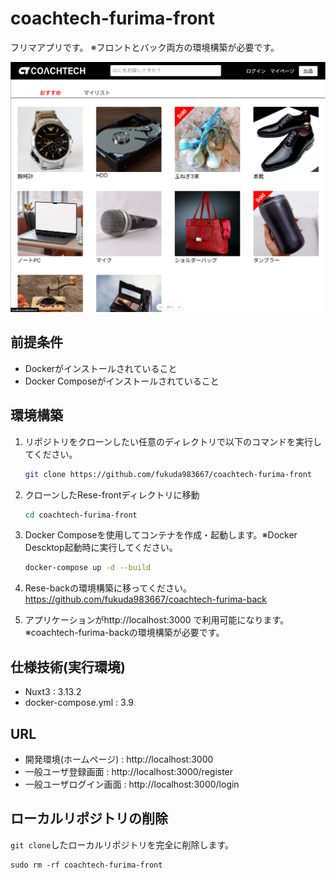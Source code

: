 # coachtech-furima-front

フリマアプリです。
※フロントとバック両方の環境構築が必要です。

![サンプル画像](/img/ホーム画面.png)

## 前提条件
- Dockerがインストールされていること
- Docker Composeがインストールされていること

## 環境構築

1. リポジトリをクローンしたい任意のディレクトリで以下のコマンドを実行してください。

    ```bash
    git clone https://github.com/fukuda983667/coachtech-furima-front
    ```

2. クローンしたRese-frontディレクトリに移動

    ```bash
    cd coachtech-furima-front
    ```

3. Docker Composeを使用してコンテナを作成・起動します。※Docker Descktop起動時に実行してください。

    ```bash
    docker-compose up -d --build
    ```

4. Rese-backの環境構築に移ってください。https://github.com/fukuda983667/coachtech-furima-back

5. アプリケーションがhttp://localhost:3000 で利用可能になります。
   ※coachtech-furima-backの環境構築が必要です。

## 仕様技術(実行環境)

- Nuxt3 : 3.13.2
- docker-compose.yml : 3.9

## URL

- 開発環境(ホームページ) : http://localhost:3000
- 一般ユーザ登録画面 : http://localhost:3000/register
- 一般ユーザログイン画面 : http://localhost:3000/login


## ローカルリポジトリの削除  
`git clone`したローカルリポジトリを完全に削除します。  
```
sudo rm -rf coachtech-furima-front
```
